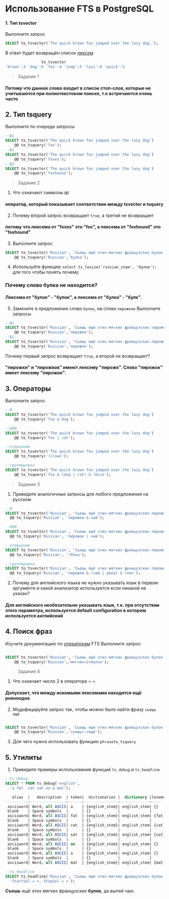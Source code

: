 ﻿# Использование FTS в PostgreSQL
#### 1. Тип tsvector
Выполните запрос
```sql
SELECT to_tsvector('The quick brown fox jumped over the lazy dog.');
```
В ответ будет возвращён список [лексем](https://en.wikipedia.org/wiki/Lexeme)
```sql
                to_tsvector
'brown':3 'dog':9 'fox':4 'jump':5 'lazi':8 'quick':2
```
> Задание 1
#### Потому что данное слово входит в список стоп-слов, которые не учитываются при полнотекстовом поиске, т.к встречаются очень часто
## 2. Тип tsquery
Выполните по очереди запросы
```sql
--№1
SELECT to_tsvector('The quick brown fox jumped over the lazy dog')  
    @@ to_tsquery('fox');
--№2
SELECT to_tsvector('The quick brown fox jumped over the lazy dog')  
    @@ to_tsquery('foxes');
--№3 
SELECT to_tsvector('The quick brown fox jumped over the lazy dog')  
    @@ to_tsquery('foxhound');
```

> Задание 2
1. Что означают символы `@@`
#### оператор, который показывает соответствие между tsvector и tsquery
2. Почему второй запрос возвращает `true`, а третий не возвращает
#### потому что лексема от "foxes" это "fox", а лексема от "foxhound" это "foxhound"
3. Выполните запрос
```sql
SELECT to_tsvector('Russian', 'Съешь ещё этих мягких французских булок, да выпей чаю.')
    @@ to_tsquery('Russian','булка');
```
4. Используйте функцию `select ts_lexize('russian_stem', 'булок');` для того чтобы понять почему.
### Почему слово булка не находится?

#### Лексема от "булок" - "булок", а лексема от "булка" - "булк".
5. Замените в предложении слово `булок`, на слово `пирожков`
Выполните запросы
```sql
--№1
SELECT to_tsvector('Russian', 'Съешь ещё этих мягких французских пирожков, да выпей чаю.')
    @@ to_tsquery('Russian','пирожки');
--№2
SELECT to_tsvector('Russian', 'Съешь ещё этих мягких французских пирожков, да выпей чаю.')
    @@ to_tsquery('Russian','пирожок');
```
Почему первый запрос возвращает `true`, а второй не возвращает?
#### "пирожки" и "пирожков" имеют лексему "пирожк". Слово "пирожок" имеет лексему "пирожок".
## 3. Операторы
Выполните запрос
```sql
--И
SELECT to_tsvector('The quick brown fox jumped over the lazy dog')  
    @@ to_tsquery('fox & dog');

--ИЛИ
SELECT to_tsvector('The quick brown fox jumped over the lazy dog')  
    @@ to_tsquery('fox | rat');

--отрицание
SELECT to_tsvector('The quick brown fox jumped over the lazy dog')  
    @@ to_tsquery('!clown');

--группировка
SELECT to_tsvector('The quick brown fox jumped over the lazy dog')  
    @@ to_tsquery('fox & (dog | rat) & !mice');
```
> Задание 3
1. Приведите аналогичные запросы для любого предложения на русском
```sql
--И
SELECT to_tsvector('Russian', 'Съешь ещё этих мягких французских пирожков, да выпей чаю.')  
  @@ to_tsquery('Russian', 'пирожки & чай');

--ИЛИ
SELECT to_tsvector('Russian', 'Съешь ещё этих мягких французских пирожков, да выпей чаю.')  
  @@ to_tsquery('Russian', 'пирожок | чай');

--отрицание
SELECT to_tsvector('Russian', 'Съешь ещё этих мягких французских пирожков, да выпей чаю.')  
  @@ to_tsquery('Russian', '!Река');

--группировка
SELECT to_tsvector('Russian', 'Съешь ещё этих мягких французских пирожков, да выпей чаю.')  
  @@ to_tsquery('Russian', 'пирожки & (чай | река) & !лес');
```
2. Почему для английского языка не нужно указывать язык в первом аргументе и какой анализатор используется если никакой не указан?
#### Для английского необязательно указывать язык, т.к. при отсутствии этого параметра, используется default configuration в котором используется английский

## 4. Поиск фраз
Изучите документацию по [операторам](https://www.postgresql.org/docs/current/functions-textsearch.html) FTS
Выполните запрос
```sql

SELECT to_tsvector('Russian', 'Съешь ещё этих мягких французских булок, да выпей чаю.')
    @@ to_tsquery('Russian','мягких<2>булок');
```
> Задание 4
1. Что означает число 2 в операторе `<->`
#### Допускает, что между искомыми лексемами находится ещё ровно**одна**
2. Модифицируйте запрос так, чтобы можно было найти фразу `съешь ещё`

```sql

SELECT to_tsvector('Russian', 'Съешь ещё этих мягких французских булок, да выпей чаю.')
    @@ to_tsquery('Russian','съешь<->ещё');
```
3. Для чего нужно использовать функцию `phraseto_tsquery`

## 5. Утилиты
1. Приведите примеры использования функций `ts_debug` и  `ts_headline`
```sql
--ts_debug
SELECT * FROM ts_debug('english',
  'a fat  cat sat on a mat');
```
```sql
   alias  |   description  | token|  dictionaries |  dictionary |lexemes
----------+----------------+------+---------------+-------------+-------
 asciiword| Word, all ASCII| a    | {english_stem}| english_stem| {}
 blank    | Space symbols  |      | {}            |             | 
 asciiword| Word, all ASCII| fat  | {english_stem}| english_stem| {fat}
 blank    | Space symbols  |      | {}            |             | 
 asciiword| Word, all ASCII| cat  | {english_stem}| english_stem| {cat}
 blank    | Space symbols  |      | {}            |             | 
 asciiword| Word, all ASCII| sat  | {english_stem}| english_stem| {sat}
 blank    | Space symbols  |      | {}            |             | 
 asciiword| Word, all ASCII| on   | {english_stem}| english_stem| {}
 blank    | Space symbols  |      | {}            |             | 
 asciiword| Word, all ASCII| a    | {english_stem}| english_stem| {}
 blank    | Space symbols  |      | {}            |             | 
 asciiword| Word, all ASCII| mat  | {english_stem}| english_stem| {mat}
 ```

```sql
--ts_headline
SELECT ts_headline('Russian', 'Съешь ещё этих мягких французских булок, да выпей чаю.',, to_tsquery('Russian','Съешь<->булок')),
  'StartSel = <, StopSel = >');
```
**Съешь** ещё этих мягких французских **булок**, да выпей чаю.